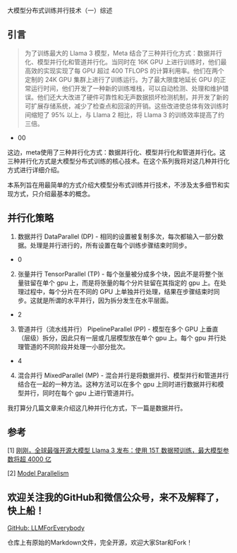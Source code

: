 大模型分布式训练并行技术（一）综述

## 引言

>为了训练最大的 Llama 3 模型，Meta 结合了三种并行化方式：数据并行化、模型并行化和管道并行化。当同时在 16K GPU 上进行训练时，他们最高效的实现实现了每 GPU 超过 400 TFLOPS 的计算利用率。他们在两个定制的 24K GPU 集群上进行了训练运行。为了最大限度地延长 GPU 的正常运行时间，他们开发了一种新的训练堆栈，可以自动检测、处理和维护错误。他们还大大改进了硬件可靠性和无声数据损坏检测机制，并开发了新的可扩展存储系统，减少了检查点和回滚的开销。这些改进使总体有效训练时间缩短了 95% 以上，与 Llama 2 相比，将 Llama 3 的训练效率提高了约三倍。

- 00 

这边，meta使用了三种并行化方式：数据并行化、模型并行化和管道并行化。这三种并行化方式是大模型分布式训练的核心技术。在这个系列我将对这几种并行化方式进行详细介绍。

本系列旨在用最简单的方式介绍大模型分布式训练并行技术，不涉及太多细节和实现方式，只介绍最基本的概念。

## 并行化策略

1. 数据并行 DataParallel  (DP) - 相同的设置被复制多次，每次都输入一部分数据。处理是并行进行的，所有设置在每个训练步骤结束时同步。

- 0

2. 张量并行 TensorParallel (TP) - 每个张量被分成多个块，因此不是将整个张量驻留在单个 gpu 上，而是将张量的每个分片驻留在其指定的 gpu 上。在处理过程中，每个分片在不同的 GPU 上单独并行处理，结果在步骤结束时同步。这就是所谓的水平并行，因为拆分发生在水平层面。

- 2

3. 管道并行（流水线并行） PipelineParallel (PP) - 模型在多个 GPU 上垂直（层级）拆分，因此只有一层或几层模型放在单个 gpu 上。每个 gpu 并行处理管道的不同阶段并处理一小部分批次。

- 4 

4. 混合并行 MixedParallel (MP) - 混合并行是将数据并行、模型并行和管道并行结合在一起的一种方法。这种方法可以在多个 gpu 上同时进行数据并行和模型并行，同时在每个 gpu 上进行管道并行。

我打算分几篇文章来介绍这几种并行化方式，下一篇是数据并行。

## 参考

<div id="refer-anchor-1"></div>

[1] [刚刚，全球最强开源大模型 Llama 3 发布：使用 15T 数据预训练，最大模型参数将超 4000 亿](https://www.163.com/dy/article/J03PMO8I0531E3NX.html)

[2] [Model Parallelism](https://huggingface.co/docs/transformers/v4.15.0/en/parallelism)

## 欢迎关注我的GitHub和微信公众号，来不及解释了，快上船！

[GitHub: LLMForEverybody](https://github.com/luhengshiwo/LLMForEverybody)

仓库上有原始的Markdown文件，完全开源，欢迎大家Star和Fork！
